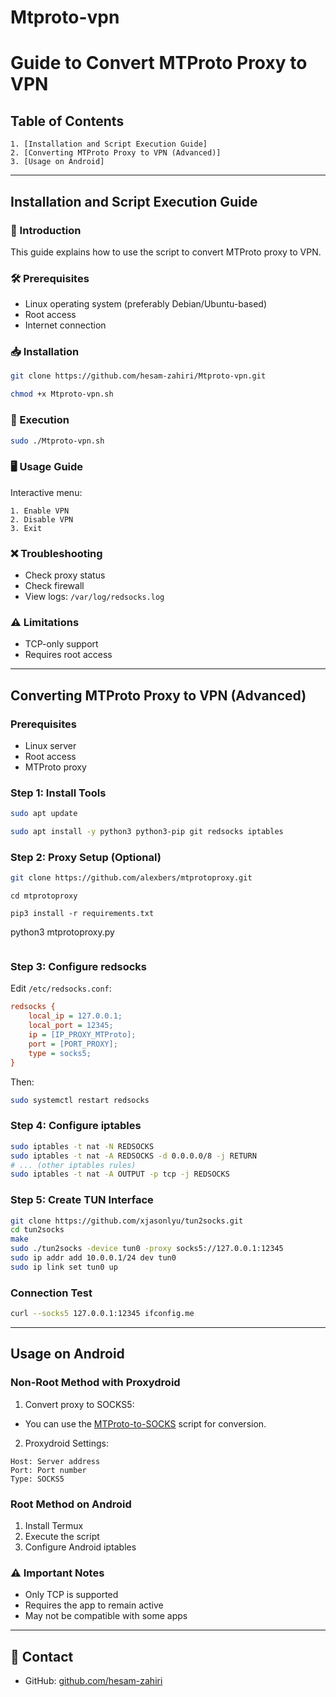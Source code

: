 # Mtproto-vpn

# Guide to Convert MTProto Proxy to VPN

## Table of Contents
```
1. [Installation and Script Execution Guide]
2. [Converting MTProto Proxy to VPN (Advanced)]
3. [Usage on Android]
```
---

## Installation and Script Execution Guide

### 📝 Introduction
This guide explains how to use the script to convert MTProto proxy to VPN.

### 🛠 Prerequisites
- Linux operating system (preferably Debian/Ubuntu-based)
- Root access
- Internet connection

### 📥 Installation
```bash
git clone https://github.com/hesam-zahiri/Mtproto-vpn.git
```
```bash
chmod +x Mtproto-vpn.sh
```

### 🚀 Execution
```bash
sudo ./Mtproto-vpn.sh
```

### 🖥 Usage Guide
Interactive menu:
```
1. Enable VPN
2. Disable VPN 
3. Exit
```

### ❌ Troubleshooting
- Check proxy status
- Check firewall
- View logs: `/var/log/redsocks.log`

### ⚠️ Limitations
- TCP-only support
- Requires root access

---

## Converting MTProto Proxy to VPN (Advanced)

### Prerequisites
- Linux server
- Root access
- MTProto proxy

### Step 1: Install Tools
```bash
sudo apt update
```
```bash
sudo apt install -y python3 python3-pip git redsocks iptables
```

### Step 2: Proxy Setup (Optional)
```bash
git clone https://github.com/alexbers/mtprotoproxy.git
```

```
cd mtprotoproxy
```

```
pip3 install -r requirements.txt
```
python3 mtprotoproxy.py
```
```

### Step 3: Configure redsocks
Edit `/etc/redsocks.conf`:
```ini
redsocks {
    local_ip = 127.0.0.1;
    local_port = 12345;
    ip = [IP_PROXY_MTProto];
    port = [PORT_PROXY];
    type = socks5;
}
```
Then:
```bash
sudo systemctl restart redsocks
```

### Step 4: Configure iptables
```bash
sudo iptables -t nat -N REDSOCKS
sudo iptables -t nat -A REDSOCKS -d 0.0.0.0/8 -j RETURN
# ... (other iptables rules)
sudo iptables -t nat -A OUTPUT -p tcp -j REDSOCKS
```

### Step 5: Create TUN Interface
```bash
git clone https://github.com/xjasonlyu/tun2socks.git
cd tun2socks
make
sudo ./tun2socks -device tun0 -proxy socks5://127.0.0.1:12345
sudo ip addr add 10.0.0.1/24 dev tun0
sudo ip link set tun0 up
```

### Connection Test
```bash
curl --socks5 127.0.0.1:12345 ifconfig.me
```

---

## Usage on Android

### Non-Root Method with Proxydroid
1. Convert proxy to SOCKS5:
- You can use the [MTProto-to-SOCKS](https://github.com/TelegramMessenger/MTProxy-to-SOCKS) script for conversion.

2. Proxydroid Settings:
```
Host: Server address
Port: Port number
Type: SOCKS5
```

### Root Method on Android
1. Install Termux
2. Execute the script
3. Configure Android iptables

### ⚠️ Important Notes
- Only TCP is supported
- Requires the app to remain active
- May not be compatible with some apps

---

## 📧 Contact
- GitHub: [github.com/hesam-zahiri](https://github.com/hesam-zahiri)
```
